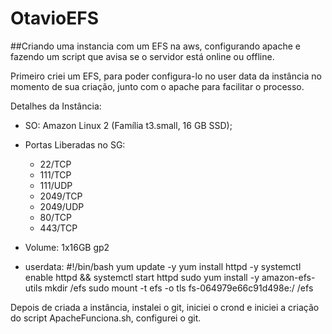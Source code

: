 # OtavioEFS
##Criando uma instancia com um EFS na aws, configurando apache e fazendo um script que avisa se o servidor está online ou offline. 

Primeiro criei um EFS, para poder configura-lo no user data da instância no momento de sua criação, junto com o apache para facilitar o processo.

Detalhes da Instância: 
  - SO: Amazon Linux 2 (Família t3.small, 16 GB SSD);

  - Portas Liberadas no SG:
    * 22/TCP
    * 111/TCP
    * 111/UDP
    * 2049/TCP
    * 2049/UDP
    * 80/TCP
    * 443/TCP
  
  - Volume: 1x16GB gp2

  - userdata:
    #!/bin/bash
    yum update -y
    yum install httpd -y
    systemctl enable httpd && systemctl start httpd
    sudo yum install -y amazon-efs-utils
    mkdir /efs
    sudo mount -t efs -o tls fs-064979e66c91d498e:/ /efs
    
Depois de criada a instância, instalei o git, iniciei o crond e iniciei a criação do script ApacheFunciona.sh, configurei o git.
